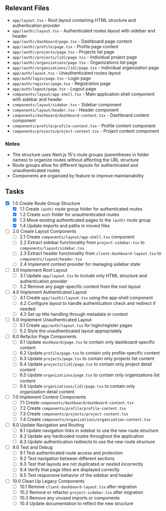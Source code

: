 ## Relevant Files

- `app/layout.tsx` - Root layout containing HTML structure and authentication provider
- `app/(auth)/layout.tsx` - Authenticated routes layout with sidebar and header
- `app/(auth)/dashboard/page.tsx` - Dashboard page content
- `app/(auth)/profile/page.tsx` - Profile page content
- `app/(auth)/projects/page.tsx` - Projects list page
- `app/(auth)/projects/[id]/page.tsx` - Individual project page
- `app/(auth)/organizations/page.tsx` - Organizations list page
- `app/(auth)/organizations/[id]/page.tsx` - Individual organization page
- `app/auth/layout.tsx` - Unauthenticated routes layout
- `app/auth/login/page.tsx` - Login page
- `app/auth/register/page.tsx` - Registration page
- `app/auth/logout/page.tsx` - Logout page
- `components/layout/app-shell.tsx` - Main application shell component with sidebar and header
- `components/layout/sidebar.tsx` - Sidebar component
- `components/layout/header.tsx` - Header component
- `components/dashboard/dashboard-content.tsx` - Dashboard content component
- `components/profile/profile-content.tsx` - Profile content component
- `components/projects/project-content.tsx` - Project content component

### Notes

- The structure uses Next.js 15's route groups (parentheses in folder names) to organize routes without affecting the URL structure
- Route groups allow for different layouts for authenticated and unauthenticated routes
- Components are organized by feature to improve maintainability

## Tasks

- [x] 1.0 Create Route Group Structure
  - [x] 1.1 Create `(auth)` route group folder for authenticated routes
  - [x] 1.2 Create `auth` folder for unauthenticated routes
  - [x] 1.3 Move existing authenticated pages to the `(auth)` route group
  - [x] 1.4 Update imports and paths in moved files

- [ ] 2.0 Create Layout Components
  - [ ] 2.1 Create `components/layout/app-shell.tsx` component
  - [ ] 2.2 Extract sidebar functionality from `project-sidebar.tsx` to `components/layout/sidebar.tsx`
  - [ ] 2.3 Extract header functionality from `client-dashboard-layout.tsx` to `components/layout/header.tsx`
  - [ ] 2.4 Implement context provider for managing sidebar state

- [ ] 3.0 Implement Root Layout
  - [ ] 3.1 Update `app/layout.tsx` to include only HTML structure and authentication provider
  - [ ] 3.2 Remove any page-specific content from the root layout

- [ ] 4.0 Implement Authenticated Layout
  - [ ] 4.1 Create `app/(auth)/layout.tsx` using the app-shell component
  - [ ] 4.2 Configure layout to handle authentication check and redirect if needed
  - [ ] 4.3 Set up title handling through metadata or context

- [ ] 5.0 Implement Unauthenticated Layout
  - [ ] 5.1 Create `app/auth/layout.tsx` for login/register pages
  - [ ] 5.2 Style the unauthenticated layout appropriately

- [ ] 6.0 Refactor Page Components
  - [ ] 6.1 Update `dashboard/page.tsx` to contain only dashboard-specific content
  - [ ] 6.2 Update `profile/page.tsx` to contain only profile-specific content
  - [ ] 6.3 Update `projects/page.tsx` to contain only projects list content
  - [ ] 6.4 Update `projects/[id]/page.tsx` to contain only project detail content
  - [ ] 6.5 Update `organizations/page.tsx` to contain only organizations list content
  - [ ] 6.6 Update `organizations/[id]/page.tsx` to contain only organization detail content

- [ ] 7.0 Implement Content Components
  - [ ] 7.1 Create `components/dashboard/dashboard-content.tsx`
  - [ ] 7.2 Create `components/profile/profile-content.tsx`
  - [ ] 7.3 Create `components/projects/project-content.tsx`
  - [ ] 7.4 Create `components/organizations/organization-content.tsx`

- [ ] 8.0 Update Navigation and Routing
  - [ ] 8.1 Update navigation links in sidebar to use the new route structure
  - [ ] 8.2 Update any hardcoded routes throughout the application
  - [ ] 8.3 Update authentication redirects to use the new route structure

- [ ] 9.0 Test and Debug
  - [ ] 9.1 Test authenticated route access and protection
  - [ ] 9.2 Test navigation between different sections
  - [ ] 9.3 Test that layouts are not duplicated or nested incorrectly
  - [ ] 9.4 Verify that page titles are displayed correctly
  - [ ] 9.5 Test responsive behavior of the sidebar and header

- [ ] 10.0 Clean Up Legacy Components
  - [ ] 10.1 Remove `client-dashboard-layout.tsx` after migration
  - [ ] 10.2 Remove or refactor `project-sidebar.tsx` after migration
  - [ ] 10.3 Remove any unused imports or components
  - [ ] 10.4 Update documentation to reflect the new structure 